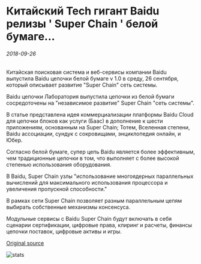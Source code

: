 # Китайский Tech гигант Baidu релизы ' Super Chain ' белой бумаге...

###### 2018-09-26

Китайская поисковая система и веб-сервисы компании Baidu выпустила Baidu цепочки белой бумаге v 1.0 в среду, 26 сентября, который описывает развитие "Super Chain" сеть системы.

Baidu цепочки Лаборатория выпустила цепочки из белой бумаги сосредоточены на "независимое развитие" Super Chain "сеть системы".

В статье представлена идея коммерциализации платформы Baidu Cloud для цепочки блоков как услуги (Баас) в дополнение к шести приложениям, основанным на Super Chain; Тотем, Вселенная степени, Baidu ассоциации, сундук с сокровищами, энциклопедия онлайн, и Юбер.

Согласно белой бумаге, супер цепь Baidu является более эффективным, чем традиционные цепочки в том, что выполняет с более высокой степенью использования оборудования.

В Baidu, Super Chain узлы "использование многоядерных параллельных вычислений для максимального использования процессора и увеличения пропускной способности."

В рамках сети Super Chain позволяет разным параллельным цепям выбирать собственные механизмы консенсуса.

Модульные сервисы с Baidu Super Chain будут включать в себя сценарии сертификации, цифровые права, клиринг и расчеты, финансы цепочки поставок, цифровые активы и игры.

[Original source](https://cointelegraph.com/news/chinese-tech-giant-baidu-releases-super-chain-white-paper)

![stats](https://c.statcounter.com/11760860/0/a89fa40b/1/ "stats")